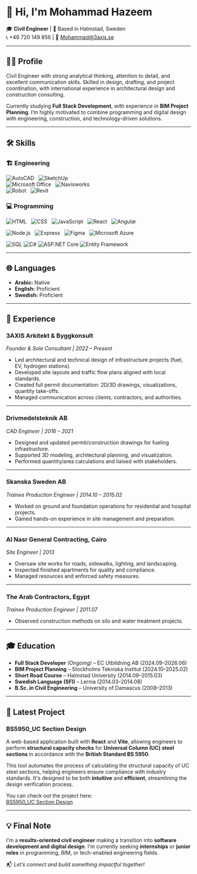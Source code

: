 # 👋 Hi, I'm Mohammad Hazeem

🎓 **Civil Engineer** | 📍 Based in Halmstad, Sweden  
📞 +46 720 149 856 | 📧 Mohammad@3axis.se  

---

## 🧑‍💼 Profile

Civil Engineer with strong analytical thinking, attention to detail, and excellent communication skills. Skilled in design, drafting, and project coordination, with international experience in architectural design and construction consulting.

Currently studying **Full Stack Development**, with experience in **BIM Project Planning**. I’m highly motivated to combine programming and digital design with engineering, construction, and technology-driven solutions.

---

## 🛠 Skills

### 🏗 Engineering
 ![AutoCAD](https://img.shields.io/badge/AutoCAD-0e76a8?style=for-the-badge&logo=autocad) &nbsp; ![SketchUp](https://img.shields.io/badge/SketchUp-000000?style=for-the-badge&logo=sketchup)  
 ![Microsoft Office](https://img.shields.io/badge/Microsoft%20Office-D83B01?style=for-the-badge&logo=microsoft-office) &nbsp; ![Navisworks](https://img.shields.io/badge/Navisworks-333333?style=for-the-badge&logo=autodesk)  
 ![Robot](https://img.shields.io/badge/Robot%20Structural%20Analysis-1b3e53?style=for-the-badge&logo=autodesk) &nbsp; ![Revit](https://img.shields.io/badge/Revit-2e2e2e?style=for-the-badge&logo=revit) 

### 💻 Programming
![HTML](https://img.shields.io/badge/HTML5-E34F26?style=for-the-badge&logo=html5&logoColor=white) &nbsp; ![CSS](https://img.shields.io/badge/CSS3-1572B6?style=for-the-badge&logo=css3&logoColor=white) &nbsp; ![JavaScript](https://img.shields.io/badge/JavaScript-FFEB3B?style=for-the-badge&logo=javascript&logoColor=black) &nbsp;  ![React](https://camo.githubusercontent.com/bf2f08f2dc847a80500375f677d8e7ac983e43d32874ac7df6ca6f8ad30c6eee/68747470733a2f2f696d672e736869656c64732e696f2f62616467652f52656163742d3631444146423f7374796c653d666f722d7468652d6261646765266c6f676f3d7265616374266c6f676f436f6c6f723d626c61636b) &nbsp; ![Angular](https://img.shields.io/badge/Angular-DD0031?style=for-the-badge&logo=angular&logoColor=white)

![Node.js](https://img.shields.io/badge/Node.js-339933?style=for-the-badge&logo=node.js&logoColor=white) &nbsp; ![Express](https://img.shields.io/badge/Express.js-000000?style=for-the-badge&logo=express) &nbsp; ![Figma](https://img.shields.io/badge/Figma-F5A300?style=for-the-badge&logo=figma) &nbsp; ![Microsoft Azure](https://img.shields.io/badge/Microsoft%20Azure-0089D6?style=for-the-badge&logo=microsoftazure&logoColor=white)  

![SQL](https://img.shields.io/badge/SQL-4479A1?style=for-the-badge&logo=microsoft-sql-server&logoColor=white&label=Learning%20In%20Progress)
![C#](https://img.shields.io/badge/C%23-239120?style=for-the-badge&logo=c-sharp&logoColor=white)
![ASP.NET Core](https://img.shields.io/badge/ASP.NET%20Core-512BD4?style=for-the-badge&logo=aspnetcore&logoColor=white)
![Entity Framework](https://img.shields.io/badge/Entity%20Framework-86D3A1?style=for-the-badge)



---

## 🌐 Languages

- **Arabic:** Native  
- **English:** Proficient  
- **Swedish:** Proficient

---

## 💼 Experience

### **3AXIS Arkitekt & Byggkonsult**  
*Founder & Sole Consultant | 2022 – Present*  
- Led architectural and technical design of infrastructure projects (fuel, EV, hydrogen stations).  
- Developed site layouts and traffic flow plans aligned with local standards.  
- Created full permit documentation: 2D/3D drawings, visualizations, quantity take-offs.  
- Managed communication across clients, contractors, and authorities.

---

### **Drivmedelsteknik AB**  
*CAD Engineer | 2016 – 2021*  
- Designed and updated permit/construction drawings for fueling infrastructure.  
- Supported 3D modeling, architectural planning, and visualization.  
- Performed quantity/area calculations and liaised with stakeholders.

---

### **Skanska Sweden AB**  
*Trainee Production Engineer | 2014.10 – 2015.02*  
- Worked on ground and foundation operations for residential and hospital projects.  
- Gained hands-on experience in site management and preparation.

---

### **Al Nasr General Contracting, Cairo**  
*Site Engineer | 2013*  
- Oversaw site works for roads, sidewalks, lighting, and landscaping.  
- Inspected finished apartments for quality and compliance.  
- Managed resources and enforced safety measures.

---

### **The Arab Contractors, Egypt**  
*Trainee Production Engineer | 2011.07*  
- Observed construction methods on silo and water treatment projects.

---

## 🎓 Education

- **Full Stack Developer** *(Ongoing)* – EC Utbildning AB (2024.09–2026.06)  
- **BIM Project Planning** – Stockholms Tekniska Institut (2024.10–2025.02)  
- **Short Road Course** – Halmstad University (2014.09–2015.03)  
- **Swedish Language (SFI)** – Lernia (2014.03–2014.08)  
- **B.Sc. in Civil Engineering** – University of Damascus (2008–2013)

---

## 🚀 Latest Project

### **BS5950_UC Section Design**
A web-based application built with **React** and **Vite**, allowing engineers to perform **structural capacity checks** for **Universal Column (UC) steel sections** in accordance with the **British Standard BS 5950**.

This tool automates the process of calculating the structural capacity of UC steel sections, helping engineers ensure compliance with industry standards. It's designed to be both **intuitive** and **efficient**, streamlining the design verification process.

You can check out the project here:  
[BS5950_UC Section Design](https://github.com/Hazeem89/BS5950_Column_Design)

---

## 💡 Final Note

I'm a **results-oriented civil engineer** making a transition into **software development and digital design**. I'm currently seeking **internships** or **junior roles** in programming, BIM, or tech-enabled engineering fields.

📬 *Let’s connect and build something impactful together!*
